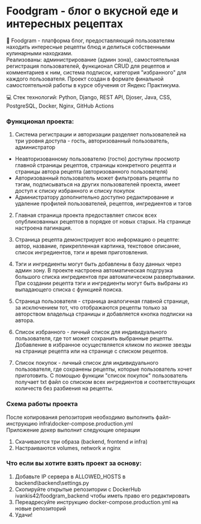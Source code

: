 # Foodgram - блог о вкусной еде и интересных рецептах

:pancakes: Foodgram - платформа блог, предоставляющий пользователям находить интересные рецепты блюд и делиться собственными кулинарными находками.  
Реализованы: администрирование (админ зона), самостоятельная регистрация пользователей, функционал CRUD для рецептов и комментариев к ним, система подписок, категория "избранного" для каждого пользователя. Проект создан в формате финальной самостоятельной работы в курсе обучения от Яндекс Практикума.

:computer: Стек технологий: Python, Django, REST API, Djoser, Java, CSS, PostgreSQL, Docker, Nginx, GitHub Actions

### Функционал проекта:
1) Система регистрации и авторизации разделяет пользователей на три уровня доступа - гость, авторизованный пользователь, администратор  
  - Неавторизованному пользователю (гостю) доступны просмотр главной страницы рецептов, страницы конкретного рецепта и страницы автора рецепта (авторизованного пользователя)
  - Авторизованный пользователь может фильтровать рецепты по тэгам, подписываться на других пользователей проекта, имеет доступ к списку избранного и списку покупок
  - Администратору дополнительно доступно редактирование и удаление профилей пользователей, рецептов, ингредиентов и тэгов

2) Главная страница проекта предоставляет список всех опубликованных рецептов в порядке от новых старых. На странице настроена пагинация.

3) Страница рецепта демонстрирует всю информацию о рецепте: автор, название, прикрепленная картинка, текстовое описание, список ингредиентов, тэги и время приготовления.

4) Тэги и ингредиенты могут быть добавлены в базу данных через админ зону. В проекте настроена автоматическая подгрузка большого списка ингредиентов при автоматическом развертывании. При создании рецепта тэги и ингредиенты могут быть выбраны из выпадающего списка с функцией поиска.

5) Страница пользователя - страница аналогичная главной странице, за исключением тот, что отображаются рецепты только за авторством владельца страницы и добавляется кнопка подписки на автора.

6) Список избранного - личный список для индивидуального пользователя, где тот может сохранить выбранные рецепты. Добавление в избранное осуществляется кликом по иконке звезды на странице рецепта или на странице с списком рецептов.

7) Список покупок - личный список для индивидуального пользователя, где сохранены рецепты, которые пользователь хочет приготовить. С помощью функции "список покупок" пользователь получает txt файл со списком всех ингредиентов и соответствующих количеств без разбиения на рецепты.

### Схема работы проекта
После копирования репозитория необходимо выполнить файл-инструкцию infra\docker-compose.production.yml  
Приложение докер выполнит следующие операции  
1) Скачиваются три образа (backend, frontend и infra)  
2) Настраиваются volumes, network и nginx  

### Что если вы хотите взять проект за основу:
1) Добавьте IP сервера в ALLOWED_HOSTS в backend\backend\settings.py
2) Скопируйте открытые репозитории c DockerHub ivankis42/foodgram_backend чтобы иметь право его редактировать
3) Переадресуйте инструкцию docker-compose.production.yml на новые репозиторий
4) Удачи!